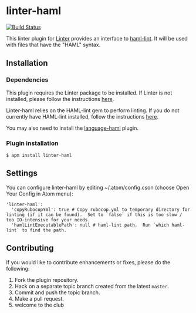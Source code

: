 linter-haml
=========================

[![Build Status](https://travis-ci.org/AtomLinter/linter-haml.svg?branch=master)](https://travis-ci.org/AtomLinter/linter-haml)

This linter plugin for [Linter](https://github.com/AtomLinter/Linter) provides an interface to [haml-lint](https://github.com/causes/haml-lint). It will be used with files that have the "HAML" syntax.

## Installation

### Dependencies

This plugin requires the Linter package to be installed. If Linter is not installed, please follow the instructions [here](https://atom.io/packages/linter).

Linter-haml relies on the HAML-lint gem to perform linting. If you do not currently have HAML-lint installed, follow the instructions [here](https://github.com/causes/haml-lint).

You may also need to install the [language-haml](https://github.com/cannikin/language-haml) plugin.

### Plugin installation
```
$ apm install linter-haml
```

## Settings
You can configure linter-haml by editing ~/.atom/config.cson (choose Open Your Config in Atom menu):
```
'linter-haml':
  'copyRubocopYml': true # Copy rubocop.yml to temporary directory for linting (if it can be found).  Set to `false` if this is too slow / too IO-intensive for your needs.
  'hamlLintExecutablePath': null # haml-lint path.  Run `which haml-lint` to find the path.
```

## Contributing
If you would like to contribute enhancements or fixes, please do the following:

1. Fork the plugin repository.
1. Hack on a separate topic branch created from the latest `master`.
1. Commit and push the topic branch.
1. Make a pull request.
1. welcome to the club
